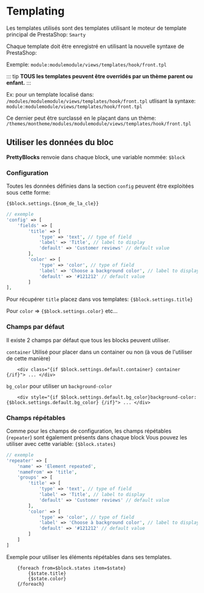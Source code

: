 # Templating

Les templates utilisés sont des templates utilisant le moteur de template principal de PrestaShop: `Smarty`

Chaque template doit être enregistré en utilisant la nouvelle syntaxe de PrestaShop: 

Exemple: `module:modulemodule/views/templates/hook/front.tpl`

::: tip
**TOUS les templates peuvent être overridés par un thème parent ou enfant.** 
:::


Ex: pour un template localisé dans: `/modules/modulemodule/views/templates/hook/front.tpl` 
utlisant la syntaxe: `module:modulemodule/views/templates/hook/front.tpl`

Ce dernier peut être surclassé en le plaçant dans un thème: 
`/themes/montheme/modules/modulemodule/views/templates/hook/front.tpl`

## Utiliser les données du bloc

**PrettyBlocks** renvoie dans chaque block, une variable nommée: `$block`

### Configuration
Toutes les données définies dans la section `config` peuvent être exploitées sous cette forme:

`{$block.settings.{$nom_de_la_cle}}`

```php 
// exemple
'config' => [
    'fields' => [
        'title' => [
            'type' => 'text', // type of field
            'label' => 'Title', // label to display
            'default' => 'Customer reviews' // default value 
        ],
        'color' => [
            'type' => 'color', // type of field
            'label' => 'Choose a background color', // label to display
            'default' => '#121212' // default value 
        ]
],
```

Pour récupérer `title` placez dans vos templates: `{$block.settings.title}`

Pour `color` => `{$block.settings.color}` etc... 

### Champs par défaut

Il existe 2 champs par défaut que tous les blocks peuvent utiliser.

`container` Utilisé pour placer dans un container ou non (à vous de l'utiliser de cette manière)

```smarty
    <div class="{if $block.settings.default.container} container {/if}"> ... </div>
```

`bg_color` pour utiliser un `background-color` 
```smarty
    <div style="{if $block.settings.default.bg_color}background-color: {$block.settings.default.bg_color} {/if}"> ... </div>
```

### Champs répétables

Comme pour les champs de configuration, les champs répétables (`repeater`) sont également présents dans chaque block
Vous pouvez les utiliser avec cette variable: `{$block.states}`


```php 
// exemple
'repeater' => [
    'name' => 'Element repeated',
    'nameFrom' => 'title',
    'groups' => [
        'title' => [
            'type' => 'text', // type of field
            'label' => 'Title', // label to display
            'default' => 'Customer reviews' // default value 
        ],
        'color' => [
            'type' => 'color', // type of field
            'label' => 'Choose à background color', // label to display
            'default' => '#121212' // default value 
        ]
    ]
]

```

Exemple pour utiliser les éléments répétables dans ses templates. 

```smarty
    {foreach from=$block.states item=$state}
        {$state.title}
        {$state.color}
    {/foreach}
```